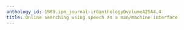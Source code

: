 ```yaml
---
anthology_id: 1989.ipm_journal-ir0anthology0volumeA25A4.4
title: Online searching using speech as a man/machine interface
---
```

